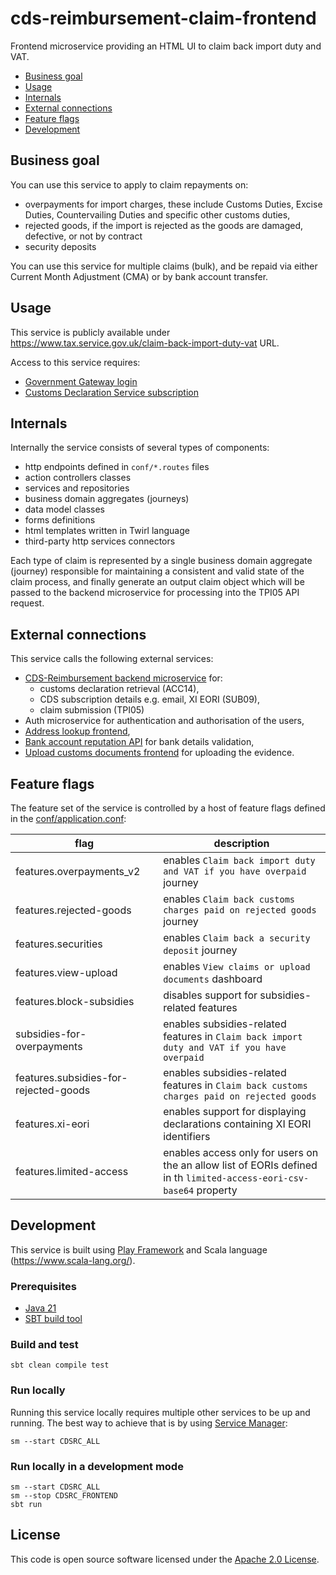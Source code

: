 # cds-reimbursement-claim-frontend

Frontend microservice providing an HTML UI to claim back import duty and VAT.

- [Business goal](#business-goal)
- [Usage](#usage)
- [Internals](#internal)
- [External connections](#external-connections)
- [Feature flags](#feature-flags)
- [Development](#development)

## Business goal

You can use this service to apply to claim repayments on:
 - overpayments for import charges, these include Customs Duties, Excise Duties, Countervailing Duties and specific other customs duties,
 - rejected goods, if the import is  rejected  as the goods are damaged, defective, or not by contract
 - security deposits

You can use this service for multiple claims (bulk), and be repaid via either Current Month Adjustment (CMA) or by bank account transfer.

## Usage

This service is publicly available under <https://www.tax.service.gov.uk/claim-back-import-duty-vat> URL. 

Access to this service requires:
 - [Government Gateway login](https://www.gov.uk/log-in-register-hmrc-online-services)
 - [Customs Declaration Service subscription](https://www.gov.uk/guidance/get-access-to-the-customs-declaration-service)

## Internals

Internally the service consists of several types of components:
 - http endpoints defined in `conf/*.routes` files
 - action controllers classes
 - services and repositories
 - business domain aggregates (journeys)
 - data model classes
 - forms definitions
 - html templates written in Twirl language
 - third-party http services connectors

Each type of claim is represented by a single business domain aggregate (journey) responsible for maintaining a consistent and valid state of the claim process, and finally generate an output claim object which will be passed to the backend microservice for processing into the TPI05 API request.

## External connections

This service calls the following external services:
 - [CDS-Reimbursement backend microservice](https://github.com/hmrc/cds-reimbursement-claim) for:
   - customs declaration retrieval (ACC14),
   - CDS subscription details e.g. email, XI EORI (SUB09),
   - claim submission (TPI05)
- Auth microservice for authentication and authorisation of the users,
- [Address lookup frontend](https://github.com/hmrc/address-lookup-frontend/blob/main/README.md),
- [Bank account reputation API](https://github.com/hmrc/bank-account-reputation/blob/main/docs/README.md) for bank details validation,
- [Upload customs documents frontend](https://github.com/hmrc/upload-customs-documents-frontend) for uploading the evidence.

## Feature flags

The feature set of the service is controlled by a host of feature flags defined in the [conf/application.conf](https://github.com/hmrc/cds-reimbursement-claim-frontend/blob/main/conf/application.conf#L221-L229):

| flag | description |
|------|-------------|
| features.overpayments_v2 | enables `Claim back import duty and VAT if you have overpaid` journey | 
| features.rejected-goods | enables `Claim back customs charges paid on rejected goods` journey |
| features.securities | enables `Claim back a security deposit` journey |
| features.view-upload | enables `View claims or upload documents` dashboard |
| features.block-subsidies | disables support for subsidies-related features |
| subsidies-for-overpayments | enables subsidies-related features in `Claim back import duty and VAT if you have overpaid` |
| features.subsidies-for-rejected-goods | enables subsidies-related features in `Claim back customs charges paid on rejected goods` |
| features.xi-eori | enables support for displaying declarations containing XI EORI identifiers |
| features.limited-access | enables access only for users on the an allow list of EORIs defined in th `limited-access-eori-csv-base64` property |

## Development

This service is built using [Play Framework](https://www.playframework.com/) and Scala language (https://www.scala-lang.org/).

### Prerequisites
 - [Java 21](https://adoptium.net/)
 - [SBT build tool](https://www.scala-sbt.org/)

### Build and test

    sbt clean compile test

### Run locally

Running this service locally requires multiple other services to be up and running. The best way to achieve that is by using [Service Manager](https://github.com/hmrc/sm2):

    sm --start CDSRC_ALL

### Run locally in a development mode

    sm --start CDSRC_ALL
    sm --stop CDSRC_FRONTEND
    sbt run

## License

This code is open source software licensed under the [Apache 2.0 License]("http://www.apache.org/licenses/LICENSE-2.0.html").

